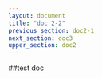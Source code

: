 ```yaml
---
layout: document
title: "doc 2-2"
previous_section: doc2-1
next_section: doc3
upper_section: doc2
---
```


##test
doc
